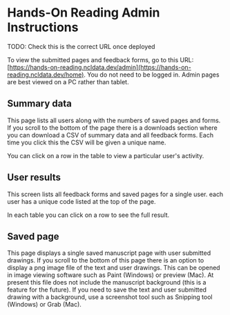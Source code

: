 # Hands-On Reading Admin Instructions

TODO: Check this is the correct URL once deployed

To view the submitted pages and feedback forms, go to this URL: [https://hands-on-reading.ncldata.dev/admin](https://hands-on-reading.ncldata.dev/home). You do not need to be logged in. 
Admin pages are best viewed on a PC rather than tablet.

## Summary data
This page lists all users along with the numbers of saved pages and forms. If you scroll to the bottom of the page there is a downloads section where you can download a CSV of summary data and all feedback forms. 
Each time you click this the CSV will be given a unique name.

You can click on a row in the table to view a particular user's activity. 

## User results
This screen lists all feedback forms and saved pages for a single user. each user has a unique code listed at the top of the page.

In each table you can click on a row to see the full result.

## Saved page
This page displays a single saved manuscript page with user submitted drawings. If you scroll to the bottom of this page there is an option to display a png image file of the text and user drawings. This can be opened in image viewing software such as Paint (Windows) or preview (Mac). At present this file does not include the manuscript background (this is a feature for the future). If you need to save the text and user submitted drawing with a background, use a screenshot tool such as Snipping tool (Windows) or Grab (Mac).
